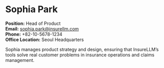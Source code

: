 # Sophia Park

**Position:** Head of Product  
**Email:** sophia.park@insurellm.com  
**Phone:** +82-10-5678-1234  
**Office Location:** Seoul Headquarters  

Sophia manages product strategy and design, ensuring that InsureLLM’s tools solve real customer problems in insurance operations and claims management.
